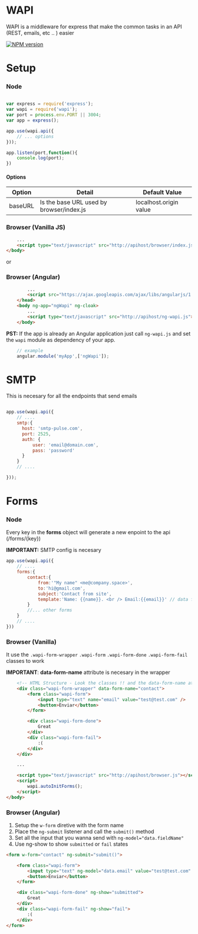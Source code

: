 # WAPI
WAPI is a middleware for express that make the common tasks in an API (REST, emails, etc .. ) easier

<div>
 <a href="https://npmjs.org/package/wapi">
    <img src="https://img.shields.io/npm/v/wapi.svg?style=flat-square"
      alt="NPM version" />
  </a>
</div>

# Setup

### Node

```js

var express = require('express');
var wapi = require('wapi');
var port = process.env.PORT || 3004;
var app = express();

app.use(wapi.api({
	// ... options
}));

app.listen(port,function(){
	console.log(port);
})

```
#### Options

| Option  | Detail | Default Value |
| ------------- | ------------- | ------------- |
| baseURL  | Is the base URL used by browser/index.js | localhost.origin value |

### Browser (Vanilla JS)
```html
	...
	<script type="text/javascript" src="http://apihost/browser/index.js"></script>
</body>
```

or

### Browser (Angular)


```html
		...
		<script src="https://ajax.googleapis.com/ajax/libs/angularjs/1.5.8/angular.min.js"></script>
	</head>
	<body ng-app="ngWapi" ng-cloak>
		...
		<script type="text/javascript" src="http://apihost/ng-wapi.js"></script>
	</body>
```
**PST:** If the app is already an Angular application just call `ng-wapi.js` and
set the `wapi` module as dependency of your app.

```js
	// example
	angular.module('myApp',['ngWapi']);
```

# SMTP
This is necesary for all the endpoints that send emails

```js

app.use(wapi.api({
	// ....
	smtp:{
	  host: 'smtp-pulse.com',
	  port: 2525,
	  auth: {
	      user: 'email@domain.com',
	      pass: 'password'
	  }
	}
	// ....

}));

```
# Forms

### Node

Every key in the **forms** object will generate a new enpoint to the api (/forms/{key})

**IMPORTANT:** SMTP config is necesary


```js
app.use(wapi.api({
	// ....
	forms:{
		contact:{
			from:'"My name" <me@company.space>',
			to:'hi@gmail.com',
			subject:'Contact from site',
			template:'Name: {{name}}. <br /> Email:{{email}}' // data from req.body
		}
		//... other forms
	}
	// ....
}))


```

### Browser (Vanilla)

It use the `.wapi-form-wrapper` `.wapi-form` `.wapi-form-done` `.wapi-form-fail`
classes to work

**IMPORTANT**: **data-form-name** attribute is necesary in the wrapper

```html
	<!-- HTML Structure - Look the classes !! and the data-form-name attribute -->
	<div class="wapi-form-wrapper" data-form-name="contact">
		<form class="wapi-form">
			<input type="text" name="email" value="test@test.com" />  
			<button>Enviar</button>
		</form>

		<div class="wapi-form-done">
			Great
		</div>
		<div class="wapi-form-fail">
			:(
		</div>
	</div>

	...

	<script type="text/javascript" src="http://apihost/browser.js"></script>
	<script>
		wapi.autoInitForms();
	</script>
</body>
```
### Browser (Angular)
1. Setup the `w-form` diretive with the form name
2. Place the `ng-submit` listener and call the `submit()` method
3. Set all the input that you wanna send with `ng-model="data.fieldName"`
4. Use ng-show to show `submitted` or `fail` states

```html
<form w-form="contact" ng-submit="submit()">

	<form class="wapi-form">
		<input type="text" ng-model="data.email" value="test@test.com" />
		<button>Enviar</button>
	</form>

	<div class="wapi-form-done" ng-show="submitted">
		Great
	</div>
	<div class="wapi-form-fail" ng-show="fail">
		:(
	</div>
</form>
```
